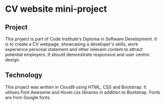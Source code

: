 # CV website mini-project
## Project
This project is part of Code Institute's Diploma in Software Development.
It is to create a CV webpage, showcasing a developer's skills, work experience
personal statement and other relevant content to attract potential employers.
It should demonstrate responsive and user centric design.
## Technology
This project was written in Cloud9 using HTML, CSS and Bootstrap.
It utilises Font Awesome and Hover.css libraries in addition to Bootstrap.
Fonts are from Google fonts.
